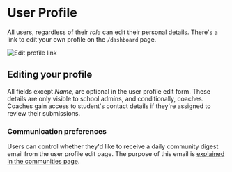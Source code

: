 # User Profile

All users, regardless of their _role_ can edit their personal details. There's a link to edit your own profile on the `/dashboard` page.

![Edit profile link](https://res.cloudinary.com/sv-co/image/upload/v1575270932/pupilfirst_documentation/user_profile/edit_user_profile_link_mvhrkc.png)

## Editing your profile

All fields except _Name_, are optional in the user profile edit form. These details are only visible to school admins, and conditionally, coaches. Coaches gain access to student's contact details if they're assigned to review their submissions.

### Communication preferences

Users can control whether they'd like to receive a daily community digest email from the user profile edit page. The purpose of this email is [explained in the communities page](/communities?id=daily-community-digest).
